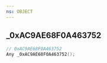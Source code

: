 ```yaml
---
ns: OBJECT
---
```

## _0xAC9AE68F0A463752

```c
// 0xAC9AE68F0A463752
Any _0xAC9AE68F0A463752();
```

